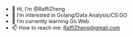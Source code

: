 - 👋 Hi, I’m @RaffiZheng
- 👀 I’m interested in Golang/Data Analysis/CS:GO
- 🌱 I’m currently learning Go Web
- 📫 How to reach me: RaffiZheng@gmail.com

<!---
RaffiZheng/RaffiZheng is a ✨ special ✨ repository because its `README.md` (this file) appears on your GitHub profile.
You can click the Preview link to take a look at your changes.
--->
